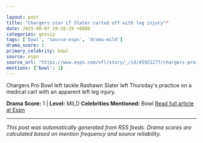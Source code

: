 ```yaml
---

layout: post
title: "Chargers star LT Slater carted off with leg injury""
date: 2025-08-07 19:18:29 +0000
categories: gossip
tags: ['bowl', 'source-espn', 'drama-mild']
drama_score: 1
primary_celebrity: bowl
source: espn
source_url: "https://www.espn.com/nfl/story/_/id/45921277/chargers-pro-bowl-lt-rashawn-slater-carted-leg-injury""
mentions: {'bowl': 1}
---
```


Chargers Pro Bowl left tackle Rashawn Slater left Thursday's practice on a medical cart with an apparent left leg injury.

**Drama Score:** 1 | **Level:** MILD **Celebrities Mentioned:** Bowl [Read full article at Espn](https://www.espn.com/nfl/story/_/id/45921277/chargers-pro-bowl-lt-rashawn-slater-carted-leg-injury)

---

*This post was automatically generated from RSS feeds. Drama scores are calculated based on mention frequency and source reliability.*